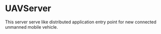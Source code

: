 # UAVServer

This server serve like distributed application entry point for new connected unmanned mobile vehicle.
